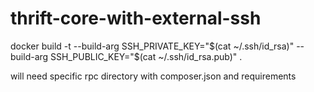 # thrift-core-with-external-ssh

docker build -t <tag> --build-arg SSH_PRIVATE_KEY="$(cat ~/.ssh/id_rsa)" --build-arg SSH_PUBLIC_KEY="$(cat ~/.ssh/id_rsa.pub)" .
  
  will need specific rpc directory with composer.json and requirements
